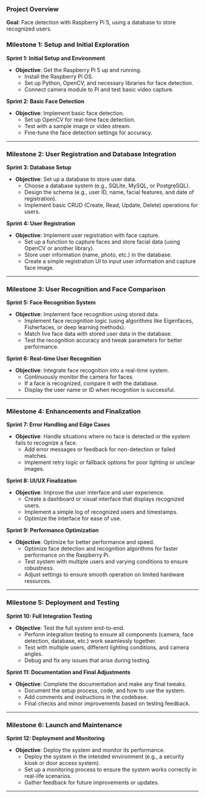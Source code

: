 ### **Project Overview**  
**Goal**: Face detection with Raspberry Pi 5, using a database to store recognized users.

### **Milestone 1: Setup and Initial Exploration**
**Sprint 1: Initial Setup and Environment**
- **Objective**: Get the Raspberry Pi 5 up and running.
  - Install the Raspberry Pi OS.
  - Set up Python, OpenCV, and necessary libraries for face detection.
  - Connect camera module to Pi and test basic video capture.

**Sprint 2: Basic Face Detection**
- **Objective**: Implement basic face detection.
  - Set up OpenCV for real-time face detection.
  - Test with a sample image or video stream.
  - Fine-tune the face detection settings for accuracy.

---

### **Milestone 2: User Registration and Database Integration**
**Sprint 3: Database Setup**
- **Objective**: Set up a database to store user data.
  - Choose a database system (e.g., SQLite, MySQL, or PostgreSQL).
  - Design the schema (e.g., user ID, name, facial features, and date of registration).
  - Implement basic CRUD (Create, Read, Update, Delete) operations for users.

**Sprint 4: User Registration**
- **Objective**: Implement user registration with face capture.
  - Set up a function to capture faces and store facial data (using OpenCV or another library).
  - Store user information (name, photo, etc.) in the database.
  - Create a simple registration UI to input user information and capture face image.

---

### **Milestone 3: User Recognition and Face Comparison**
**Sprint 5: Face Recognition System**
- **Objective**: Implement face recognition using stored data.
  - Implement face recognition logic (using algorithms like Eigenfaces, Fisherfaces, or deep learning methods).
  - Match live face data with stored user data in the database.
  - Test the recognition accuracy and tweak parameters for better performance.

**Sprint 6: Real-time User Recognition**
- **Objective**: Integrate face recognition into a real-time system.
  - Continuously monitor the camera for faces.
  - If a face is recognized, compare it with the database.
  - Display the user name or ID when recognition is successful.

---

### **Milestone 4: Enhancements and Finalization**
**Sprint 7: Error Handling and Edge Cases**
- **Objective**: Handle situations where no face is detected or the system fails to recognize a face.
  - Add error messages or feedback for non-detection or failed matches.
  - Implement retry logic or fallback options for poor lighting or unclear images.

**Sprint 8: UI/UX Finalization**
- **Objective**: Improve the user interface and user experience.
  - Create a dashboard or visual interface that displays recognized users.
  - Implement a simple log of recognized users and timestamps.
  - Optimize the interface for ease of use.

**Sprint 9: Performance Optimization**
- **Objective**: Optimize for better performance and speed.
  - Optimize face detection and recognition algorithms for faster performance on the Raspberry Pi.
  - Test system with multiple users and varying conditions to ensure robustness.
  - Adjust settings to ensure smooth operation on limited hardware resources.

---

### **Milestone 5: Deployment and Testing**
**Sprint 10: Full Integration Testing**
- **Objective**: Test the full system end-to-end.
  - Perform integration testing to ensure all components (camera, face detection, database, etc.) work seamlessly together.
  - Test with multiple users, different lighting conditions, and camera angles.
  - Debug and fix any issues that arise during testing.

**Sprint 11: Documentation and Final Adjustments**
- **Objective**: Complete the documentation and make any final tweaks.
  - Document the setup process, code, and how to use the system.
  - Add comments and instructions in the codebase.
  - Final checks and minor improvements based on testing feedback.

---

### **Milestone 6: Launch and Maintenance**
**Sprint 12: Deployment and Monitoring**
- **Objective**: Deploy the system and monitor its performance.
  - Deploy the system in the intended environment (e.g., a security kiosk or door access system).
  - Set up a monitoring process to ensure the system works correctly in real-life scenarios.
  - Gather feedback for future improvements or updates.

---
